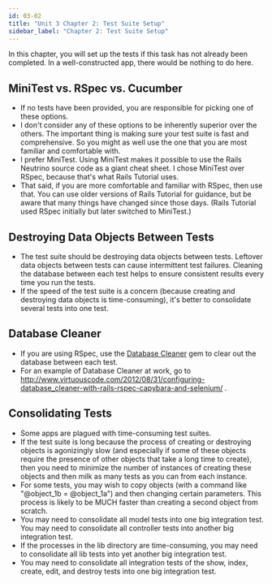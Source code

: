 ```yaml
---
id: 03-02
title: "Unit 3 Chapter 2: Test Suite Setup"
sidebar_label: "Chapter 2: Test Suite Setup"
---
```


In this chapter, you will set up the tests if this task has not already been completed.  In a well-constructed app, there would be nothing to do here.

## MiniTest vs. RSpec vs. Cucumber
* If no tests have been provided, you are responsible for picking one of these options.
* I don't consider any of these options to be inherently superior over the others.  The important thing is making sure your test suite is fast and comprehensive.  So you might as well use the one that you are most familiar and comfortable with.
* I prefer MiniTest.  Using MiniTest makes it possible to use the Rails Neutrino source code as a giant cheat sheet.  I chose MiniTest over RSpec, because that's what Rails Tutorial uses.
* That said, if you are more comfortable and familiar with RSpec, then use that.  You can use older versions of Rails Tutorial for guidance, but be aware that many things have changed since those days.  (Rails Tutorial used RSpec initially but later switched to MiniTest.)

## Destroying Data Objects Between Tests
* The test suite should be destroying data objects between tests.  Leftover data objects between tests can cause intermittent test failures.  Cleaning the database between each test helps to ensure consistent results every time you run the tests.
* If the speed of the test suite is a concern (because creating and destroying data objects is time-consuming), it's better to consolidate several tests into one test.

## Database Cleaner
* If you are using RSpec, use the <a href="https://github.com/DatabaseCleaner/database_cleaner">Database Cleaner</a> gem to clear out the database between each test.
* For an example of Database Cleaner at work, go to http://www.virtuouscode.com/2012/08/31/configuring-database_cleaner-with-rails-rspec-capybara-and-selenium/ .

## Consolidating Tests
* Some apps are plagued with time-consuming test suites.
* If the test suite is long because the process of creating or destroying objects is agonizingly slow (and especially if some of these objects require the presence of other objects that take a long time to create), then you need to minimize the number of instances of creating these objects and then milk as many tests as you can from each instance.
* For some tests, you may wish to copy objects (with a command like "@object_1b = @object_1a") and then changing certain parameters.  This process is likely to be MUCH faster than creating a second object from scratch.
* You may need to consolidate all model tests into one big integration test.  You may need to consolidate all controller tests into another big integration test.
* If the processes in the lib directory are time-consuming, you may need to consolidate all lib tests into yet another big integration test.
* You may need to consolidate all integration tests of the show, index, create, edit, and destroy tests into one big integration test.
